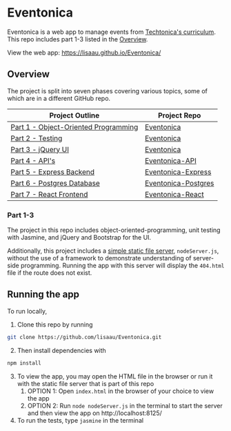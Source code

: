 # Eventonica

Eventonica is a web app to manage events from [Techtonica's curriculum]( https://github.com/Techtonica/curriculum/tree/master/projects/eventonica). This repo includes part 1-3 listed in the [Overview](#overview).

View the web app: https://lisaau.github.io/Eventonica/



## Overview

The project is split into seven phases covering various topics, some of which are in a different GitHub repo.

| Project Outline                                              | Project Repo                                                 |
| ------------------------------------------------------------ | ------------------------------------------------------------ |
| [Part 1 - Object-Oriented Programming](https://github.com/Techtonica/curriculum/blob/master/projects/eventonica/eventonica-part1-objects.md) | [Eventonica]([Eventonica](https://github.com/lisaau/Eventonica)) |
| [Part 2 - Testing](https://github.com/Techtonica/curriculum/blob/master/projects/eventonica/eventonica-part2-testing.md) | [Eventonica]([Eventonica](https://github.com/lisaau/Eventonica)) |
| [Part 3 - jQuery UI](https://github.com/Techtonica/curriculum/blob/master/projects/eventonica/eventonica-part3-jquery-ui.md) | [Eventonica]([Eventonica](https://github.com/lisaau/Eventonica)) |
| [Part 4 - API's](https://github.com/Techtonica/curriculum/blob/master/projects/eventonica/eventonica-part4-apis.md) | [Eventonica-API]([Eventonica-API](https://github.com/lisaau/Eventonica-API)) |
| [Part 5 - Express Backend](https://github.com/Techtonica/curriculum/blob/master/projects/eventonica/eventonica-part5-express-backend.md) | [Eventonica-Express]([Eventonica-With-Express](https://github.com/lisaau/Eventonica-Express)) |
| [Part 6 - Postgres Database](https://github.com/Techtonica/curriculum/blob/master/projects/eventonica/eventonica-part6-postgres.md) | [Eventonica-Postgres]([Eventonica-Postgres](https://github.com/lisaau/Eventonica-Postgres)) |
| [Part 7 - React Frontend](https://github.com/Techtonica/curriculum/blob/master/projects/eventonica/eventonica-part7-react.md) | [Eventonica-React](https://github.com/lisaau/Eventonica-React) |



### Part 1-3

The project in this repo includes object-oriented-programming, unit testing with Jasmine, and jQuery and Bootstrap for the UI.

Additionally, this project includes a [simple static file server](https://developer.mozilla.org/en-US/docs/Learn/Server-side/Node_server_without_framework), `nodeServer.js`, without the use of a framework to demonstrate understanding of server-side programming. Running the app with this server will display the `404.html` file if the route does not exist.



## Running the app

To run locally, 

1. Clone this repo by running

```bash
git clone https://github.com/lisaau/Eventonica.git
```

2. Then install dependencies with 

```bash
npm install
```

3. To view the app, you may open the HTML file in the browser or run it with the static file server that is part of this repo
   1. OPTION 1: 
      Open `index.html` in the browser of your choice to view the app
   2. OPTION 2:
      Run `node nodeServer.js` in the terminal to start the server and then view the app on http://localhost:8125/
4. To run the tests, type `jasmine` in the terminal

